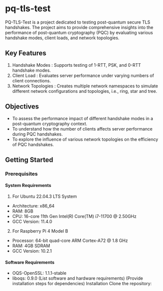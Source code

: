 # pq-tls-test

PQ-TLS-Test is a project dedicated to testing post-quantum secure TLS handshakes. The project aims to provide comprehensive insights into the performance of post-quantum cryptography (PQC) by evaluating various handshake modes, client loads, and network topologies.

## Key Features
1. Handshake Modes : Supports testing of 1-RTT, PSK, and 0-RTT handshake modes.  
2. Client Load : Evaluates server performance under varying numbers of client connections.  
3. Network Topologies : Creates multiple network namespaces to simulate different network configurations and topologies, i.e., ring, star and tree.

## Objectives
* To assess the performance impact of different handshake modes in a post-quantum cryptography context.  
* To understand how the number of clients affects server performance during PQC handshakes.  
* To explore the influence of various network topologies on the efficiency of PQC handshakes.  

## Getting Started
### Prerequisites

#### System Requirements
1. For Ubuntu 22.04.3 LTS System
* Architecture: x86_64
* RAM: 8GB
* CPU: 16-core 11th Gen Intel(R) Core(TM) i7-11700 @ 2.50GHz
* GCC Version: 11.4.0
2. For Raspberry Pi 4 Model B
* Processor: 64-bit quad-core ARM Cortex-A72 @ 1.8 GHz
* RAM: 4GB SDRAM
* GCC Version: 10.2.1
#### Software Requirements
* OQS-OpenSSL: 1.1.1-stable
* liboqs: 0.9.0
(List software and hardware requirements)
(Provide installation steps for dependencies)
Installation
Clone the repository: